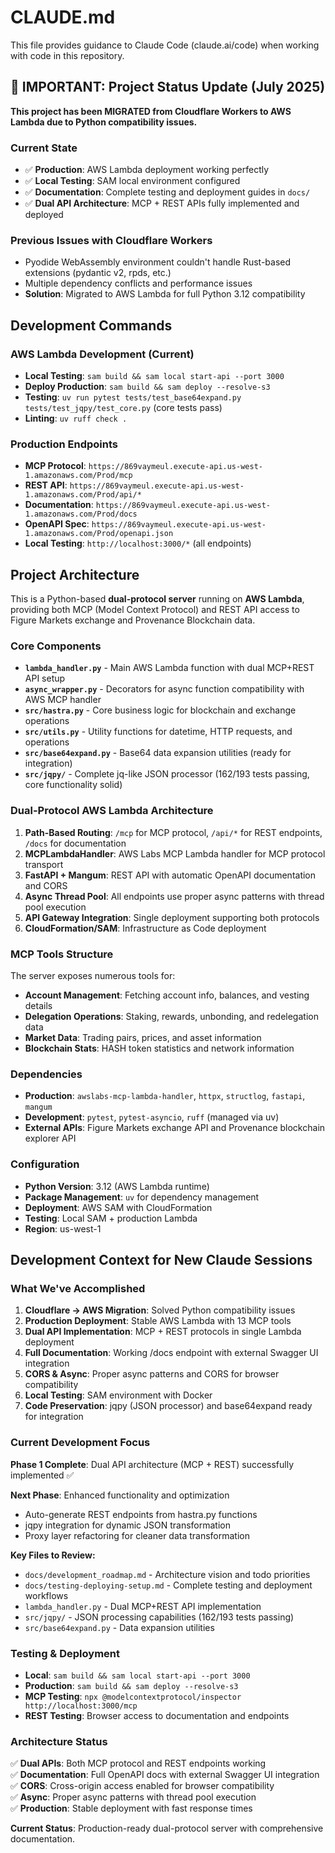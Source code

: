 # CLAUDE.md

This file provides guidance to Claude Code (claude.ai/code) when working with code in this repository.

## 🚨 IMPORTANT: Project Status Update (July 2025)

**This project has been MIGRATED from Cloudflare Workers to AWS Lambda due to Python compatibility issues.**

### Current State
- ✅ **Production**: AWS Lambda deployment working perfectly
- ✅ **Local Testing**: SAM local environment configured
- ✅ **Documentation**: Complete testing and deployment guides in `docs/`
- ✅ **Dual API Architecture**: MCP + REST APIs fully implemented and deployed

### Previous Issues with Cloudflare Workers
- Pyodide WebAssembly environment couldn't handle Rust-based extensions (pydantic v2, rpds, etc.)
- Multiple dependency conflicts and performance issues
- **Solution**: Migrated to AWS Lambda for full Python 3.12 compatibility

## Development Commands

### AWS Lambda Development (Current)
- **Local Testing**: `sam build && sam local start-api --port 3000`
- **Deploy Production**: `sam build && sam deploy --resolve-s3`
- **Testing**: `uv run pytest tests/test_base64expand.py tests/test_jqpy/test_core.py` (core tests pass)
- **Linting**: `uv ruff check .`

### Production Endpoints
- **MCP Protocol**: `https://869vaymeul.execute-api.us-west-1.amazonaws.com/Prod/mcp`
- **REST API**: `https://869vaymeul.execute-api.us-west-1.amazonaws.com/Prod/api/*`
- **Documentation**: `https://869vaymeul.execute-api.us-west-1.amazonaws.com/Prod/docs`
- **OpenAPI Spec**: `https://869vaymeul.execute-api.us-west-1.amazonaws.com/Prod/openapi.json`
- **Local Testing**: `http://localhost:3000/*` (all endpoints)

## Project Architecture

This is a Python-based **dual-protocol server** running on **AWS Lambda**, providing both MCP (Model Context Protocol) and REST API access to Figure Markets exchange and Provenance Blockchain data.

### Core Components

- **`lambda_handler.py`** - Main AWS Lambda function with dual MCP+REST API setup
- **`async_wrapper.py`** - Decorators for async function compatibility with AWS MCP handler
- **`src/hastra.py`** - Core business logic for blockchain and exchange operations
- **`src/utils.py`** - Utility functions for datetime, HTTP requests, and operations
- **`src/base64expand.py`** - Base64 data expansion utilities (ready for integration)
- **`src/jqpy/`** - Complete jq-like JSON processor (162/193 tests passing, core functionality solid)

### Dual-Protocol AWS Lambda Architecture

1. **Path-Based Routing**: `/mcp` for MCP protocol, `/api/*` for REST endpoints, `/docs` for documentation
2. **MCPLambdaHandler**: AWS Labs MCP Lambda handler for MCP protocol transport  
3. **FastAPI + Mangum**: REST API with automatic OpenAPI documentation and CORS
4. **Async Thread Pool**: All endpoints use proper async patterns with thread pool execution
5. **API Gateway Integration**: Single deployment supporting both protocols
6. **CloudFormation/SAM**: Infrastructure as Code deployment

### MCP Tools Structure

The server exposes numerous tools for:
- **Account Management**: Fetching account info, balances, and vesting details
- **Delegation Operations**: Staking, rewards, unbonding, and redelegation data
- **Market Data**: Trading pairs, prices, and asset information
- **Blockchain Stats**: HASH token statistics and network information

### Dependencies

- **Production**: `awslabs-mcp-lambda-handler`, `httpx`, `structlog`, `fastapi`, `mangum`
- **Development**: `pytest`, `pytest-asyncio`, `ruff` (managed via uv)
- **External APIs**: Figure Markets exchange API and Provenance blockchain explorer API

### Configuration

- **Python Version**: 3.12 (AWS Lambda runtime)
- **Package Management**: `uv` for dependency management
- **Deployment**: AWS SAM with CloudFormation
- **Testing**: Local SAM + production Lambda
- **Region**: us-west-1

## Development Context for New Claude Sessions

### What We've Accomplished
1. **Cloudflare → AWS Migration**: Solved Python compatibility issues
2. **Production Deployment**: Stable AWS Lambda with 13 MCP tools
3. **Dual API Implementation**: MCP + REST protocols in single Lambda deployment
4. **Full Documentation**: Working /docs endpoint with external Swagger UI integration
5. **CORS & Async**: Proper async patterns and CORS for browser compatibility
6. **Local Testing**: SAM environment with Docker
7. **Code Preservation**: jqpy (JSON processor) and base64expand ready for integration

### Current Development Focus
**Phase 1 Complete**: Dual API architecture (MCP + REST) successfully implemented ✅

**Next Phase**: Enhanced functionality and optimization
- Auto-generate REST endpoints from hastra.py functions  
- jqpy integration for dynamic JSON transformation
- Proxy layer refactoring for cleaner data transformation

**Key Files to Review:**
- `docs/development_roadmap.md` - Architecture vision and todo priorities  
- `docs/testing-deploying-setup.md` - Complete testing and deployment workflows
- `lambda_handler.py` - Dual MCP+REST API implementation
- `src/jqpy/` - JSON processing capabilities (162/193 tests passing)
- `src/base64expand.py` - Data expansion utilities

### Testing & Deployment
- **Local**: `sam build && sam local start-api --port 3000`
- **Production**: `sam build && sam deploy --resolve-s3`
- **MCP Testing**: `npx @modelcontextprotocol/inspector http://localhost:3000/mcp`
- **REST Testing**: Browser access to documentation and endpoints

### Architecture Status
✅ **Dual APIs**: Both MCP protocol and REST endpoints working  
✅ **Documentation**: Full OpenAPI docs with external Swagger UI integration  
✅ **CORS**: Cross-origin access enabled for browser compatibility  
✅ **Async**: Proper async patterns with thread pool execution  
✅ **Production**: Stable deployment with fast response times

**Current Status**: Production-ready dual-protocol server with comprehensive documentation.